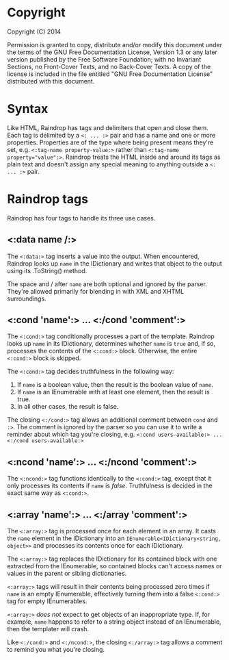 Copyright
=========
Copyright (C) 2014

Permission is granted to copy, distribute and/or modify this document
under the terms of the GNU Free Documentation License, Version 1.3
or any later version published by the Free Software Foundation;
with no Invariant Sections, no Front-Cover Texts, and no Back-Cover Texts.
A copy of the license is included in the file entitled "GNU
Free Documentation License" distributed with this document.

Syntax
======

Like HTML, Raindrop has tags and delimiters that open and close them. Each tag is delimited by a `<: ... :>` pair and has a name and one or more properties. Properties are of the type where being present means they're set, e.g. `<:tag-name property-value:>` rather than `<:tag-name property="value":>`. Raindrop treats the HTML inside and around its tags as plain text and doesn't assign any special meaning to anything outside a `<: ... :>` pair.

Raindrop tags
=============

Raindrop has four tags to handle its three use cases.

<:data name /:>
---------------

The `<:data:>` tag inserts a value into the output. When encountered, Raindrop looks up `name` in the IDictionary and writes that object to the output using its .ToString() method.

The space and / after `name` are both optional and ignored by the parser. They're allowed primarily for blending in with XML and XHTML surroundings.

<:cond 'name':> ... <:/cond 'comment':>
---------------------------------------

The `<:cond:>` tag conditionally processes a part of the template. Raindrop looks up `name` in its IDictionary, determines whether `name` is `true` and, if so, processes the contents of the `<:cond:>` block. Otherwise, the entire `<:cond:>` block is skipped.

The `<:cond:>` tag decides truthfulness in the following way:

1. If `name` is a boolean value, then the result is the boolean value of `name`.
2. If `name` is an IEnumerable with at least one element, then the result is true.
3. In all other cases, the result is false.

The closing `<:/cond:>` tag allows an additional comment between `cond` and `:>`. The comment is ignored by the parser so you can use it to write a reminder about which tag you're closing, e.g. `<:cond users-available:> ... <:/cond users-available:>`

<:ncond 'name':> ... <:/ncond 'comment':>
-----------------------------------------

The `<:ncond:>` tag functions identically to the `<:cond:>` tag, except that it only processes its contents if `name` is *false*. Truthfulness is decided in the exact same way as `<:cond:>`.

<:array 'name':> ... <:/array 'comment':>
-----------------------------------------

The `<:array:>` tag is processed once for each element in an array. It casts the `name` element in the IDictionary into an `IEnumerable<IDictionary<string, object>>` and processes its contents once for each IDictionary.

The `<:array:>` tag replaces the IDictionary for its contained block with one extracted from the IEnumerable, so contained blocks can't access names or values in the parent or sibling dictionaries.

`<:array:>` tags will result in their contents being processed zero times if `name` is an empty IEnumerable, effectively turning them into a false `<:cond:>` tag for empty IEnumerables.

`<:array:>` *does not* expect to get objects of an inappropriate type. If, for example, `name` happens to refer to a string object instead of an IEnumerable, then the templater will crash.

Like `<:/cond:>` and `<:/ncond:>`, the closing `<:/array:>` tag allows a comment to remind you what you're closing.